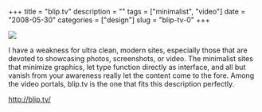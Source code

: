 +++
title = "blip.tv"
description = ""
tags = ["minimalist", "video"]
date = "2008-05-30"
categories = ["design"]
slug = "blip-tv-0"
+++


 

  <div id="screens-thumbs" class="clearfix">
    <div class="txt-center" id="design-submission"><a href="http://blip.tv/"><img id='bluga-thumbnail-807' class='bluga-thumbnail large' src='http://media.konigi.com/bluga/
wt47f278fea8b42_0.jpg'/></a></div>  
  </div>   
<p>I have a weakness for ultra clean, modern sites, especially those that are devoted to showcasing photos, screenshots, or video. The minimalist sites that minimize graphics, let type function directly as interface, and all but vanish from your awareness really let the content come to the fore. Among the video portals, blip.tv is the one that fits this description perfectly. </p>
<p><a href="http://blip.tv/">http://blip.tv/</a></p>




